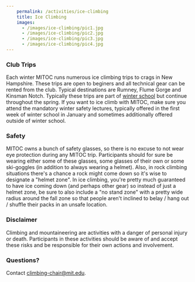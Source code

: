 ```yaml
---
    permalink: /activities/ice-climbing
    title: Ice Climbing
    images:
      - /images/ice-climbing/pic1.jpg
      - /images/ice-climbing/pic2.jpg
      - /images/ice-climbing/pic3.jpg
      - /images/ice-climbing/pic4.jpg
---
```


### Club Trips

Each winter MITOC runs numerous ice climbing trips to crags in New Hampshire. These trips are open to beginers and all technical gear can be rented from the club. Typical destinations are Rumney, Flume Gorge and Kinsman Notch. Typically these trips are part of [winter school](/events/winter-school) but continue throughout the spring. If you want to ice climb with MITOC, make sure you attend the mandatory winter safety lectures, typically offered in the first week of winter school in January and sometimes additionally offered outside of winter school.

### Safety

MITOC owns a bunch of safety glasses, so there is no excuse to not wear eye protection during any MITOC trip. Participants should for sure be wearing either some of these glasses, some glasses of their own or some ski-goggles (in addition to always wearing a helmet). Also, in rock climbing situations there's a chance a rock might come down so it's wise to designate a "helmet zone". In ice climbing, you're pretty much guaranteed to have ice coming down (and perhaps other gear) so instead of just a helmet zone, be sure to also include a "no stand zone" with a pretty wide radius around the fall zone so that people aren't inclined to belay / hang out / shuffle their packs in an unsafe location.

### Disclaimer

Climbing and mountaineering are activities with a danger of personal injury or death. Participants in these activities should be aware of and accept these risks and be responsible for their own actions and involvement.

### Questions?

Contact [climbing-chair@mit.edu](mailto:climbing-chair@mit.edu).
